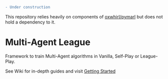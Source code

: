```diff
- Under construction
```
This repository relies heavily on components of [oxwhirl/pymarl](https://github.com/oxwhirl/pymarl) but does not hold a dependency to it.

# Multi-Agent League 

Framework to train Multi-Agent algorithms in Vanilla, Self-Play or League-Play.

See Wiki for in-depth guides and visit [Getting Started](https://github.com/PMatthaei/ma-league/wiki/Getting-started)
